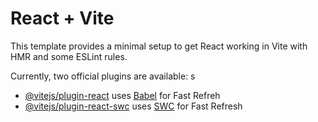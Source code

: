 # React + Vite

This template provides a minimal setup to get React working in Vite with HMR and some ESLint rules.

Currently, two official plugins are available:
s
- [@vitejs/plugin-react](https://github.com/vitejs/vite-plugin-react/blob/main/packages/plugin-react/README.md) uses [Babel](https://babeljs.io/) for Fast Refreh
- [@vitejs/plugin-react-swc](https://github.com/vitejs/vite-plugin-react-swc) uses [SWC](https://swc.rs/) for Fast Refresh
